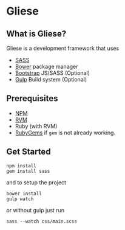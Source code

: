 # Gliese

## What is Gliese?
Gliese is a development framework that uses
- [SASS](http://sass-lang.com/)
- [Bower](https://github.com/bower/bower) package manager
- [Bootstrap](http://getbootstrap.com/) JS/SASS (Optional)
- [Gulp](http://getbootstrap.com/) Build system (Optional)

## Prerequisites
- [NPM](http://nodejs.org/)
- [RVM](http://www.rvm.io/)
- Ruby (with RVM)
- [RubyGems](http://rubygems.org/pages/download) if ```gem``` is not already working.

## Get Started
```
npm install
gem install sass
```
and to setup the project
```
bower install
gulp watch
```
or without gulp just run
```
sass --watch css/main.scss
```